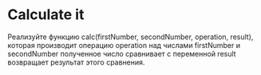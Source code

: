 # Calculate it
Реализуйте функцию calc(firstNumber, secondNumber, operation, result), которая  производит операцию operation над числами firstNumber и secondNumber полученное число сравнивает с переменной result возвращает результат этого сравнения.
